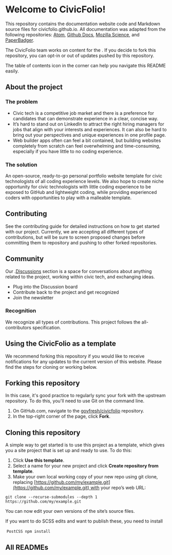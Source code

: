 # Welcome to CivicFolio!

This repository contains the documentation website code and Markdown source files for civicfolio.github.io. All documentation was adapted from the following repositories: [Atom](https://github.com/atom/atom/blob/master/CONTRIBUTING.md#i-dont-want-to-read-this-whole-thing-i-just-have-a-question), [Github Docs](https://github.com/github/docs), [Mozilla Science](https://mozillascience.github.io/working-open-workshop/contributing/#introduction), and [PaperBadger](https://github.com/mozillascience/PaperBadger).

The CivicFolio team works on content for the . If you decide to fork this repository, you can opt-in or out of updates pushed by this repository. 

The table of contents icon in the corner can help you navigate this README easily. 

## About the project

### The problem

- Civic tech is a competitive job market and there is a preference for candidates that can demonstrate experience in a clear, concise way.
- It’s hard to stand out on LinkedIn to attract the right hiring managers for jobs that align with your interests and experiences. It can also be hard to bring out your perspectives and unique experiences in one profile page.
- Web builder apps often can feel a bit contained, but building websites completely from scratch can feel overwhelming and time-consuming, especially if you have little to no coding experience.

### The solution

An open-source, ready-to-go personal portfolio website template for civic technologists of all coding experience levels. We also hope to create niche opportunity for civic technologists with little coding experience to be exposed to GitHub and lightweight coding, while providing experienced coders with opportunities to play with a malleable template.

## Contributing

See the contributing guide for detailed instructions on how to get started with our project.
Currently, we are accepting all different types of contributions, but will be sure to screen proposed changes before committing them to repository and pushing to other forked repositories.

## Community

Our .[Discussions](https://github.com/govfresh/civicfolio/discussions) section is a space for conversations about anything related to the project, working within civic tech, and exchanging ideas. 

- Plug into the Discussion board
- Contribute back to the project and get recognized
- Join the newsletter

### Recognition

We recognize all types of contributions. This project follows the all-contributors specification.

## **Using the CivicFolio as a template**

We recommend forking this repository if you would like to receive notifications for any updates to the current version of this website. Please find the steps for cloning or working below. 

## Forking this repository

In this case, it's good practice to regularly sync your fork with the upstream repository. To do this, you'll need to use Git on the command line. 

1. On GitHub.com, navigate to the [govfresh/civicfolio](https://github.com/govfresh/civicfolio) repository.
2. In the top-right corner of the page, click **Fork**.

## Cloning this repository

A simple way to get started is to use this project as a template, which gives you a site project that is set up and ready to use. To do this:

1. Click **Use this template**.
2. Select a name for your new project and click **Create repository from template**.
3. Make your own local working copy of your new repo using git clone, replacing [https://github.com/my/example.git](https://github.com/my/example.git) with your repo’s web URL:

`git clone --recurse-submodules --depth 1 https://github.com/my/example.git`

You can now edit your own versions of the site’s source files.

If you want to do SCSS edits and want to publish these, you need to install

 `PostCSS npm install`
 
 ## All READMEs
 

